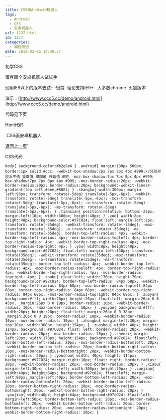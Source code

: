 ```yaml
---
title: CSS画Android机器人
tags:
  - Android
  - CSS
  - 安卓机器人
url: 1237.html
id: 1237
categories:
  - 编程随想
date: 2012-03-06 14:40:57
---
```


初学CSS   

  

蛋疼画个安卓机器人试试手

  

别用IE9以下的版本去试····很搓  理论支持IE9+   大多数chrome  火狐版本

  

演示：[http://www.ccc5.cc/demo/android.html](http://www.ccc5.cc/demo/android.html)

  

  
代码见下页

Html代码

 `CSS画安卓机器人

[返回上一页](javascript:history.go(-1);)`

CSS代码

`body{ background-color:#b2e5e4 } .android{ margin:100px 500px; border:1px solid #ccc; -webkit-box-shadow:7px 7px 8px 4px #999;//分别对应水平值 竖直值 模糊值 外延值 颜色 -moz-box-shadow:7px 7px 8px 4px #999; box-shadow:7px 7px 8px 4px #999; -moz-border-radius:20px; -webkit-border-radius:20px; border-radius:20px; background:-webkit-linear-gradient(top left,#eee,#888); } .shangbu{ width:300px; margin-left:90px; transform: rotate(-5deg) translate(-5px,-6px); -webkit-transform: rotate(-5deg) translate(-5px,-6px); -moz-transform: rotate(-5deg) translate(-5px,-6px); -o-transform: rotate(-5deg) translate(-5px,-6px); -ms-transform: rotate(-5deg) translate(-5px,-6px); } .tianxian{ position:relative; bottom:-22px; margin-left:10px; width:300px; height:40px; } .zuo{ width:8px; height:40px; background-color:#97C024; float:left; margin-left:2px; transform: rotate(-35deg); -webkit-transform: rotate(-35deg); -moz-transform: rotate(-35deg); -o-transform: rotate(-35deg); -ms-transform: rotate(-35deg); border-top-left-radius: 4px; -webkit-border-top-left-radius: 4px; -moz-border-radius-topleft: 4px; border-top-right-radius: 4px; -webkit-border-top-right-radius: 4px; -moz-border-radius-topright: 4px; } .you{ width:8px; height:40px; background-color:#97C024; float:left; margin-left:130px; transform: rotate(35deg); -webkit-transform: rotate(35deg); -moz-transform: rotate(35deg); -o-transform: rotate(35deg); -ms-transform: rotate(35deg); border-top-left-radius: 4px; -webkit-border-top-left-radius: 4px; -moz-border-radius-topleft: 4px; border-top-right-radius: 4px; -webkit-border-top-right-radius: 4px; -moz-border-radius-topright: 4px; } .toubu{ clear:left; width:170px; height:70px; background-color:#97C024; border-top-left-radius: 84px 68px; -webkit-border-top-left-radius: 84px 68px; -moz-border-radius-topleft:84px 68px; border-top-right-radius: 84px 68px; -webkit-border-top-right-radius: 84px 68px; -moz-border-radius-topright: 84px 68px; } .zuoyan{ background:#fff; width:20px; height:20px; float:left; margin:26px 0 0 45px; _margin:26px 0 0 19px; border-radius: 10px; -webkit-border-radius: 10px; -moz-border-radius: 10px; } .youyan{ background:#fff; width:20px; height:20px; float:left; margin:26px 0 0 38px; _margin:26px 0 0 19px; border-radius: 10px; -webkit-border-radius: 10px; -moz-border-radius: 10px; } .zhongbu{ margin-left:30px; margin-top:10px; width:300px; height:154px; } .zuoshou{ width: 40px; height: 114px; background: #97C024; float: left; border-radius: 20px; -webkit-border-radius: 20px; -moz-border-radius: 20px; } .shenzi{ margin-left:20px; width:170px; height:154px; background:#97c024; float:left; border-bottom-left-radius: 20px; -moz-border-radius-bottomleft: 20px; -webkit-border-bottom-left-radius: 20px; border-bottom-right-radius: 20px; -moz-border-radius-bottomright: 20px; -webkit-border-bottom-right-radius: 20px; } .youshou{ width: 40px; height: 114px; background: #97C024; margin-right:10px; float: right; border-radius: 20px; -webkit-border-radius: 20px; -moz-border-radius: 20px; } .xiabu{ margin-left:30px; clear:left; width:300px; height:70px; } .zuojiao{ width:40px; height:64px; background:#97c024; float:left; margin-left:80px;_margin-left:40px; border-bottom-left-radius: 20px; -moz-border-radius-bottomleft: 20px; -webkit-border-bottom-left-radius: 20px; border-bottom-right-radius: 20px; -moz-border-radius-bottomright: 20px; -webkit-border-bottom-right-radius: 20px; } .youjiao{ width:40px; height:64px; background:#97c024; float:left; margin-left:50px; border-bottom-left-radius: 20px; -moz-border-radius-bottomleft: 20px; -webkit-border-bottom-left-radius: 20px; border-bottom-right-radius: 20px; -moz-border-radius-bottomright: 20px; -webkit-border-bottom-right-radius: 20px; }`